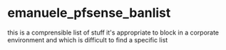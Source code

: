 # emanuele_pfsense_banlist
this is a comprensible list of stuff it's appropriate to block in a corporate environment and which is difficult to find a specific list
